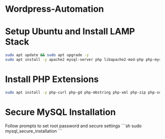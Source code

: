 # Wordpress-Automation
<h1 align="left">Setup Ubuntu and Install LAMP Stack</h1>

   ```sh
sudo apt update && sudo apt upgrade -y
sudo apt install -y apache2 mysql-server php libapache2-mod-php php-mysql python3 nodejs npm
   ```

<h1 align="left">Install PHP Extensions</h1>

   ```sh
sudo apt install -y php-curl php-gd php-mbstring php-xml php-zip php-soap php-intl
   ```

<h1 align="left">Secure MySQL Installation</h1>
Follow prompts to set root password and secure settings
   ```sh
sudo mysql_secure_installation
   ```
